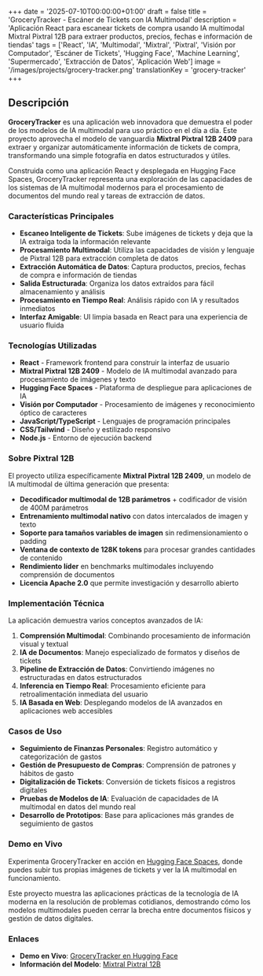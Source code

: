 +++
date = '2025-07-10T00:00:00+01:00'
draft = false
title = 'GroceryTracker - Escáner de Tickets con IA Multimodal'
description = 'Aplicación React para escanear tickets de compra usando IA multimodal Mixtral Pixtral 12B para extraer productos, precios, fechas e información de tiendas'
tags = ['React', 'IA', 'Multimodal', 'Mixtral', 'Pixtral', 'Visión por Computador', 'Escáner de Tickets', 'Hugging Face', 'Machine Learning', 'Supermercado', 'Extracción de Datos', 'Aplicación Web']
image = '/images/projects/grocery-tracker.png'
translationKey = 'grocery-tracker'
+++

## Descripción

**GroceryTracker** es una aplicación web innovadora que demuestra el poder de los modelos de IA multimodal para uso práctico en el día a día. Este proyecto aprovecha el modelo de vanguardia **Mixtral Pixtral 12B 2409** para extraer y organizar automáticamente información de tickets de compra, transformando una simple fotografía en datos estructurados y útiles.

Construida como una aplicación React y desplegada en Hugging Face Spaces, GroceryTracker representa una exploración de las capacidades de los sistemas de IA multimodal modernos para el procesamiento de documentos del mundo real y tareas de extracción de datos.

### Características Principales

- **Escaneo Inteligente de Tickets**: Sube imágenes de tickets y deja que la IA extraiga toda la información relevante
- **Procesamiento Multimodal**: Utiliza las capacidades de visión y lenguaje de Pixtral 12B para extracción completa de datos
- **Extracción Automática de Datos**: Captura productos, precios, fechas de compra e información de tiendas
- **Salida Estructurada**: Organiza los datos extraídos para fácil almacenamiento y análisis
- **Procesamiento en Tiempo Real**: Análisis rápido con IA y resultados inmediatos
- **Interfaz Amigable**: UI limpia basada en React para una experiencia de usuario fluida

### Tecnologías Utilizadas

- **React** - Framework frontend para construir la interfaz de usuario
- **Mixtral Pixtral 12B 2409** - Modelo de IA multimodal avanzado para procesamiento de imágenes y texto
- **Hugging Face Spaces** - Plataforma de despliegue para aplicaciones de IA
- **Visión por Computador** - Procesamiento de imágenes y reconocimiento óptico de caracteres
- **JavaScript/TypeScript** - Lenguajes de programación principales
- **CSS/Tailwind** - Diseño y estilizado responsivo
- **Node.js** - Entorno de ejecución backend

### Sobre Pixtral 12B

El proyecto utiliza específicamente **Mixtral Pixtral 12B 2409**, un modelo de IA multimodal de última generación que presenta:

- **Decodificador multimodal de 12B parámetros** + codificador de visión de 400M parámetros
- **Entrenamiento multimodal nativo** con datos intercalados de imagen y texto
- **Soporte para tamaños variables de imagen** sin redimensionamiento o padding
- **Ventana de contexto de 128K tokens** para procesar grandes cantidades de contenido
- **Rendimiento líder** en benchmarks multimodales incluyendo comprensión de documentos
- **Licencia Apache 2.0** que permite investigación y desarrollo abierto

### Implementación Técnica

La aplicación demuestra varios conceptos avanzados de IA:

1. **Comprensión Multimodal**: Combinando procesamiento de información visual y textual
2. **IA de Documentos**: Manejo especializado de formatos y diseños de tickets
3. **Pipeline de Extracción de Datos**: Convirtiendo imágenes no estructuradas en datos estructurados
4. **Inferencia en Tiempo Real**: Procesamiento eficiente para retroalimentación inmediata del usuario
5. **IA Basada en Web**: Desplegando modelos de IA avanzados en aplicaciones web accesibles

### Casos de Uso

- **Seguimiento de Finanzas Personales**: Registro automático y categorización de gastos
- **Gestión de Presupuesto de Compras**: Comprensión de patrones y hábitos de gasto
- **Digitalización de Tickets**: Conversión de tickets físicos a registros digitales
- **Pruebas de Modelos de IA**: Evaluación de capacidades de IA multimodal en datos del mundo real
- **Desarrollo de Prototipos**: Base para aplicaciones más grandes de seguimiento de gastos

### Demo en Vivo

Experimenta GroceryTracker en acción en [Hugging Face Spaces](https://huggingface.co/spaces/RafaelJaime/GroceryTracker), donde puedes subir tus propias imágenes de tickets y ver la IA multimodal en funcionamiento.

Este proyecto muestra las aplicaciones prácticas de la tecnología de IA moderna en la resolución de problemas cotidianos, demostrando cómo los modelos multimodales pueden cerrar la brecha entre documentos físicos y gestión de datos digitales.

### Enlaces

- **Demo en Vivo**: [GroceryTracker en Hugging Face](https://huggingface.co/spaces/RafaelJaime/GroceryTracker)
- **Información del Modelo**: [Mixtral Pixtral 12B](https://huggingface.co/mistralai/Pixtral-12B-2409)
